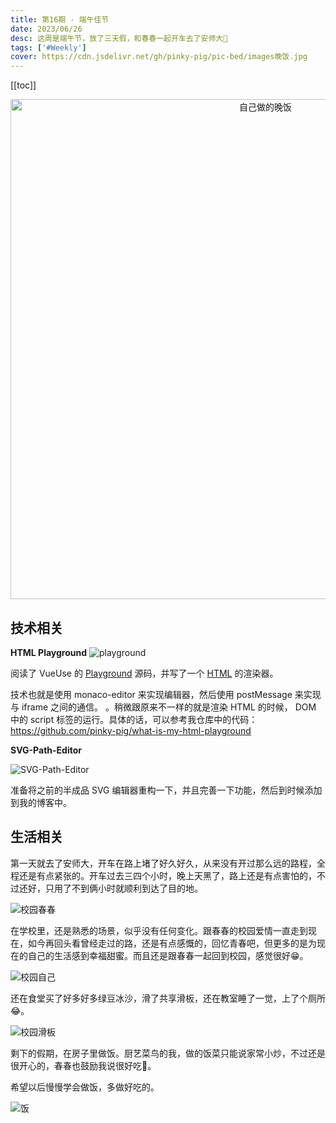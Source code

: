 ```yaml
---
title: 第16期 - 端午佳节
date: 2023/06/26
desc: 这周是端午节，放了三天假，和春春一起开车去了安师大🌸
tags: ['#Weekly']
cover: https://cdn.jsdelivr.net/gh/pinky-pig/pic-bed/images晚饭.jpg
---
```


[[toc]]

<p align="center">
  <img alt="自己做的晚饭" src="https://cdn.jsdelivr.net/gh/pinky-pig/pic-bed/images晚饭.jpg" width=800 />
</p>

## 技术相关

**HTML Playground**
![playground](https://cdn.jsdelivr.net/gh/pinky-pig/pic-bed/images20230620175505.png)

阅读了 VueUse 的 [Playground](https://play.vueuse.org/) 源码，并写了一个 [HTML](https://playground.mmeme.me/) 的渲染器。

技术也就是使用 monaco-editor 来实现编辑器，然后使用 postMessage 来实现与 iframe 之间的通信。
。稍微跟原来不一样的就是渲染 HTML 的时候， DOM 中的 script 标签的运行。具体的话，可以参考我仓库中的代码：<https://github.com/pinky-pig/what-is-my-html-playground>

**SVG-Path-Editor**

![SVG-Path-Editor](https://cdn.jsdelivr.net/gh/pinky-pig/pic-bed/images20230626124326.png)

准备将之前的半成品 SVG 编辑器重构一下，并且完善一下功能，然后到时候添加到我的博客中。

## 生活相关

第一天就去了安师大，开车在路上堵了好久好久，从来没有开过那么远的路程，全程还是有点紧张的。开车过去三四个小时，晚上天黑了，路上还是有点害怕的，不过还好，只用了不到俩小时就顺利到达了目的地。

![校园春春](https://cdn.jsdelivr.net/gh/pinky-pig/pic-bed/images校园春春.jpg)

在学校里，还是熟悉的场景，似乎没有任何变化。跟春春的校园爱情一直走到现在，如今再回头看曾经走过的路，还是有点感慨的，回忆青春吧，但更多的是为现在的自己的生活感到幸福甜蜜。而且还是跟春春一起回到校园，感觉很好😁。

![校园自己](https://cdn.jsdelivr.net/gh/pinky-pig/pic-bed/images校园自己.jpg)

还在食堂买了好多好多绿豆冰沙，滑了共享滑板，还在教室睡了一觉，上了个厕所😂。

![校园滑板](https://cdn.jsdelivr.net/gh/pinky-pig/pic-bed/images校园滑板.jpg)

剩下的假期，在房子里做饭。厨艺菜鸟的我，做的饭菜只能说家常小炒，不过还是很开心的，春春也鼓励我说很好吃🤣。

希望以后慢慢学会做饭，多做好吃的。

![饭](https://cdn.jsdelivr.net/gh/pinky-pig/pic-bed/images饭.jpg)
